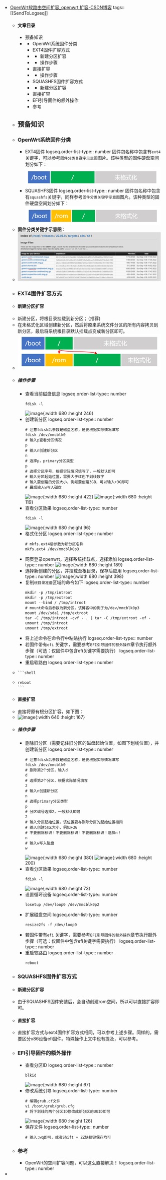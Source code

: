 - [OpenWrt软路由空间扩容_openwrt 扩容-CSDN博客](https://blog.csdn.net/ls0111/article/details/128769859)
  tags:: [[SendToLogseq]]
	- #### 文章目录
		- 预备知识
		- * OpenWrt系统固件分类
		  * EXT4固件扩容方式
		  * * 新建分区扩容
		  * * 操作步骤
		  * 直接扩容
		  * * 操作步骤
		  * SQUASHFS固件扩容方式
		  * * 新建分区扩容
		  * 直接扩容
		  * EFI引导固件的额外操作
		  * 参考
	- ## 预备知识
	- ### OpenWrt系统固件分类
		- EXT4固件
		  logseq.order-list-type:: number
		  固件包名称中包含有`ext4`关键字，可以参考`固件分类关键字示意图`图片。该种类型的固件硬盘空间划分如下：
		  ![image.png](../assets/image_1722474776447_0.png)
		- SQUASHFS固件
		  logseq.order-list-type:: number
		  固件包名称中包含有`squashfs`关键字，同样参考`固件分类关键字示意图`图片。该种类型的固件硬盘空间划分如下：
		  ![image.png](../assets/image_1722474802596_0.png)
	- **固件分类关键字示意图：**
	- ![image.png](../assets/image_1722474820453_0.png)
	- ### EXT4固件扩容方式
	- #### 新建分区扩容
	- 新建分区，将根目录挂载到新分区；（推荐)
	- 在未格式化区域创建新分区，然后将原来系统文件分区的所有内容拷贝到新分区，最后将系统根目录默认挂载点变成新分区即可。
	- ![image.png](../assets/image_1722474832051_0.png)
	- ##### 操作步骤
		- 查看当前磁盘信息
		  logseq.order-list-type:: number
		  ```shell
		  fdisk -l
		  ```
		  ![image](https://i-blog.csdnimg.cn/blog_migrate/8de6ca94a9359cf336ae11a4355756f6.png){:width 680 :height 246}
		- 创建新分区
		  logseq.order-list-type:: number
		  ```shell
		  # 注意fdisk后参数是磁盘名称，是要根据实际情况填写
		  fdisk /dev/mmcblk0
		  # 输入p查看分区情况
		  p
		  # 输入n创建新分区
		  n
		  # 选择p，primary分区类型
		  p
		  # 选择分区序号，根据实际情况填写了，一般默认即可
		  # 输入分区起始位置，需要大于红色下划线数字
		  # 输入要创建的分区大小，例如要创建3GB，可以输入+3G即可
		  # 最后输入w写入磁盘
		  ```
		  ![image](https://i-blog.csdnimg.cn/blog_migrate/02bf1ac04e7e941f87741a098f255101.png){:width 680 :height 422}
		  ![image](https://i-blog.csdnimg.cn/blog_migrate/adf5f4187e6e2371e2460f741e0a8744.png){:width 680 :height 119}
		- 查看分区效果
		  logseq.order-list-type:: number
		  ```shell
		  fdisk -l
		  ```
		  ![image](https://i-blog.csdnimg.cn/blog_migrate/f495fdb9e91c40669946558a2272e41e.png){:width 680 :height 96}
		- 格式化分区
		  logseq.order-list-type:: number
		  ```shell
		  # mkfs.ext4后参数为新分区名称
		  mkfs.ext4 /dev/mmcblk0p3
		  ```
		- 网页登录openwrt，选择系统挂载点，选择添加
		  logseq.order-list-type:: number
		  ![image](https://i-blog.csdnimg.cn/blog_migrate/f767fd19eb6c0a20dfc4c64ba7355f3e.png){:width 680 :height 189}
		- 选择新创建的分区，并挂载至根目录，保存后应用
		  logseq.order-list-type:: number
		  ![image](https://i-blog.csdnimg.cn/blog_migrate/41e03e7ab646dbc55b31bbf7b8ad2421.png){:width 680 :height 398}
		- 复制`根目录准备`区域的命令如下
		  logseq.order-list-type:: number
		  ```shell
		  mkdir -p /tmp/introot
		  mkdir -p /tmp/extroot
		  mount --bind / /tmp/introot
		  # mount命令后参数为新分区，该博客中的例子为/dev/mmcblk0p3
		  mount /dev/sda1 /tmp/extroot
		  tar -C /tmp/introot -cvf - . | tar -C /tmp/extroot -xf -
		  umount /tmp/introot
		  umount /tmp/extroot
		  ```
		- 将上述命令在命令行中粘贴执行
		  logseq.order-list-type:: number
		- 若固件带有`efi` 关键字，需要参考`EFI引导固件的额外操作`章节执行额外步骤（可选：仅固件中包含efi关键字需要执行）
		  logseq.order-list-type:: number
		- 重启软路由
		  logseq.order-list-type:: number
	- ````
	  ```shell
	  ````
	- ````
	  reboot
	  ```
	  ````
	- #### 直接扩容
	- 直接将原有根分区扩容，如下图：
	- ![image](https://i-blog.csdnimg.cn/blog_migrate/fbc054c54490700da715437bc5bff7d4.png){:width 640 :height 167}
	- ##### 操作步骤
		- 删除旧分区（需要记住旧分区的磁盘起始位置，如图下划线位置），并创建新分区
		  logseq.order-list-type:: number
		  ```shell
		  # 注意fdisk后参数是磁盘名称，是要根据实际情况填写
		  fdisk /dev/mmcblk0
		  # 删除第2个分区，输入d
		  d
		  # 选择第2个分区，根据实际情况填写
		  2
		  # 输入n创建新分区
		  n
		  # 选择primary分区类型
		  p
		  # 分区编号选择2，一般默认即可
		  2
		  # 输入分区起始位置，该位置要与删除分区的起始位置相同
		  # 输入创建分区大小，例如+3G
		  # 不要删除标识！不要删除标识！不要删除标识！选择n！
		  n
		  # 输入w写入磁盘
		  w
		  ```
		  ![image](https://i-blog.csdnimg.cn/blog_migrate/a52930594e2004ad8dad670f48e1393a.png){:width 680 :height 380}
		  ![image](https://i-blog.csdnimg.cn/blog_migrate/ee1570d8cfdadee65f39d36a90e61d6f.png){:width 680 :height 200}
		- 查看分区效果
		  logseq.order-list-type:: number
		  ```shell
		  fdisk -l
		  ```
		  ![image](https://i-blog.csdnimg.cn/blog_migrate/a049afee7bd8b4f5596e384ffd012a15.png){:width 680 :height 73}
		- 设置循环设备
		  logseq.order-list-type:: number
		  ```shell
		  losetup /dev/loop0 /dev/mmcblk0p2
		  ```
		- 扩展磁盘空间
		  logseq.order-list-type:: number
		  ```shell
		  resize2fs -f /dev/loop0
		  ```
		- 若固件带有`efi` 关键字，需要参考`EFI引导固件的额外操作`章节执行额外步骤（可选：仅固件中包含efi关键字需要执行）
		  logseq.order-list-type:: number
		- 重启软路由
		  logseq.order-list-type:: number
		  ```shell
		  reboot
		  ```
	- ### SQUASHFS固件扩容方式
	- #### 新建分区扩容
	- 由于SQUASHFS固件安装后，会自动创建rom空间，所以可以直接扩容即可。
	- #### 直接扩容
	- 直接扩容方式与ext4固件扩容方式相同，可以参考上述步骤。同样的，需要区分x86设备efi固件。特殊操作上文中也有提及，可以参考。
	- ### EFI引导固件的额外操作
		- 查看分区ID
		  logseq.order-list-type:: number
		  ```shell
		  blkid
		  ```
		  ![image](https://i-blog.csdnimg.cn/blog_migrate/c1aa069d4076687fea8866782e66baa4.png){:width 680 :height 67}
		- 修改系统引导
		  logseq.order-list-type:: number
		  ```shell
		  # 编辑grub.cf文件
		  vi /boot/grub/grub.cfg
		  # 将下划线的两个分区ID修改成新分区的UUID即可
		  ```
		  ![image](https://i-blog.csdnimg.cn/blog_migrate/6a4c26afe9eb6557522249d3dcd6fad7.png){:width 680 :height 126}
		- 保存文件
		  logseq.order-list-type:: number
		  ```shell
		  # 输入:wq即可，或者Shift + ZZ快捷键保存均可
		  ```
	- ### 参考
		- OpenWrt的空间扩容问题，可以这么直接解决！
		  logseq.order-list-type:: number
-
